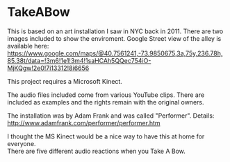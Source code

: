 # TakeABow
This is based on an art installation I saw in NYC back in 2011.   There are two images included to show the enviroment.  Google Street view of the alley is available here: https://www.google.com/maps/@40.7561241,-73.9850675,3a,75y,236.78h,85.38t/data=!3m6!1e1!3m4!1saHCAh5QQec754iO-MjKQgw!2e0!7i13312!8i6656

This project requires a Microsoft Kinect.

The audio files included come from various YouTube clips.  There are included as examples and the rights remain with the original owners.

The installation was by Adam Frank and was called "Performer".  Details: http://www.adamfrank.com/performer/performer.htm

I thought the MS Kinect would be a nice way to have this at home for everyone.  
There are five different audio reactions when you Take A Bow.
